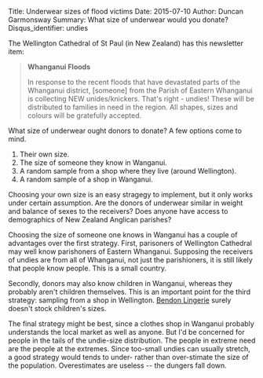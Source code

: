 Title: Underwear sizes of flood victims
Date: 2015-07-10
Author: Duncan Garmonsway
Summary: What size of underwear would you donate?
Disqus_identifier: undies

The Wellington Cathedral of St Paul (in New Zealand) has this newsletter item:

> **Whanganui Floods** 
> 
> In response to the recent floods that have devastated
> parts of the Whanganui district, [someone] from the Parish of
> Eastern Whanganui is collecting NEW unides/knickers.  That's right - undies!
> These will be distributed to families in need in the region.  All shapes,
> sizes and colours will be gratefully accepted.

What size of underwear ought donors to donate?  A few options come to
mind.

1.  Their own size.
2.  The size of someone they know in Wanganui.
3.  A random sample from a shop where they live (around Wellington).
4.  A random sample of a shop in Wanganui.

Choosing your own size is an easy stragegy to implement, but it only works under
certain assumption.  Are the donors of underwear similar in weight and balance
of sexes to the receivers?  Does anyone have access to demographics of New
Zealand Anglican parishes?

Choosing the size of someone one knows in Wanganui has a couple of advantages
over the first strategy.  First, parisoners of Wellington Cathedral may well
know parishoners of Eastern Whanganui.  Supposing the receivers of undies are
from all of Whanganui, not just the parishioners, it is still likely that people
know people.  This is a small country.

Secondly, donors may also know children in Wanganui, whereas they probably
aren't children themselves.  This is an important point for the third strategy:
sampling from a shop in Wellington.  [Bendon Lingerie](http://www.bendonlingerie.co.nz)
surely doesn't stock children's sizes.

The final strategy might be best, since a clothes shop in Wanganui probably
understands the local market as well as anyone.  But I'd be concerned for people
in the tails of the undie-size distribution.  The people in extreme need are the
people at the extremes.  Since too-small undies can usually stretch, a good
strategy would tends to under- rather than over-stimate the size of the
population.  Overestimates are useless -- the dungers fall down.

